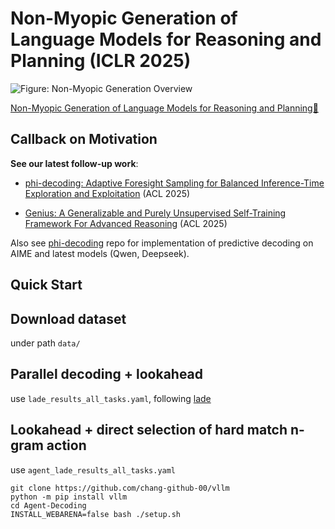 # Non-Myopic Generation of Language Models for Reasoning and Planning (ICLR 2025)
![Figure: Non-Myopic Generation Overview](/assets/main_fig.jpeg)

[Non-Myopic Generation of Language Models for Reasoning and Planning📝](https://openreview.net/pdf?id=OoNazl6T7D)

## Callback on Motivation



**See our latest follow-up work**:

- [phi-decoding: Adaptive Foresight Sampling for Balanced Inference-Time Exploration and Exploitation](https://arxiv.org/pdf/2503.13288) (ACL 2025)

- [Genius: A Generalizable and Purely Unsupervised Self-Training Framework For Advanced Reasoning](https://arxiv.org/pdf/2504.08672) (ACL 2025)

Also see [phi-decoding](https://github.com/xufangzhi/phi-Decoding/blob/main/baselines/Baseline-PD-aime.py) repo for implementation of predictive decoding on AIME and latest models (Qwen, Deepseek). 




## Quick Start 
## Download dataset
under path `data/`

## Parallel decoding + lookahead
use `lade_results_all_tasks.yaml`, following [lade](https://lmsys.org/blog/2023-11-21-lookahead-decoding/)

## Lookahead + direct selection of hard match n-gram action
use `agent_lade_results_all_tasks.yaml`

```
git clone https://github.com/chang-github-00/vllm
python -m pip install vllm
cd Agent-Decoding
INSTALL_WEBARENA=false bash ./setup.sh
```


